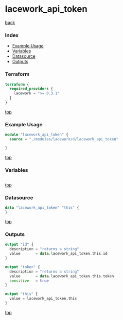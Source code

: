 # lacework_api_token

[back](../lacework.md)

### Index

- [Example Usage](#example-usage)
- [Variables](#variables)
- [Datasource](#datasource)
- [Outputs](#outputs)

### Terraform

```terraform
terraform {
  required_providers {
    lacework = ">= 0.3.1"
  }
}
```

[top](#index)

### Example Usage

```terraform
module "lacework_api_token" {
  source = "./modules/lacework/d/lacework_api_token"

}
```

[top](#index)

### Variables

```terraform
```

[top](#index)

### Datasource

```terraform
data "lacework_api_token" "this" {
}
```

[top](#index)

### Outputs

```terraform
output "id" {
  description = "returns a string"
  value       = data.lacework_api_token.this.id
}

output "token" {
  description = "returns a string"
  value       = data.lacework_api_token.this.token
  sensitive   = true
}

output "this" {
  value = lacework_api_token.this
}
```

[top](#index)